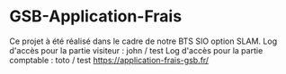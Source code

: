 # GSB-Application-Frais
Ce projet à été réalisé dans le cadre de notre BTS SIO option SLAM.
Log d'accès pour la partie visiteur : john / test 
Log d'accès pour la partie comptable : toto / test 
https://application-frais-gsb.fr/
